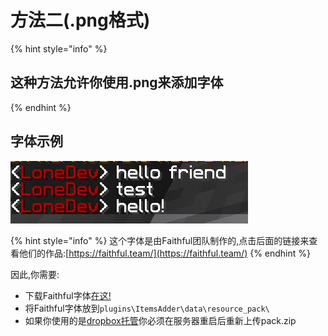 # 方法二\(.png格式\)

{% hint style="info" %}
## 这种方法允许你使用.png来添加字体
{% endhint %}

## 字体示例

![](../../../../.gitbook/assets/immagine%20%2815%29.png)

{% hint style="info" %}
这个字体是由Faithful团队制作的,点击后面的链接来查看他们的作品:[https://faithful.team/](https://faithful.team/)
{% endhint %}

因此,你需要:

* 下载Faithful字体[在这!](https://www.dropbox.com/s/06et55587zvcmr7/FaithfulFont.zip?dl=0)
* 将Faithful字体放到`plugins\ItemsAdder\data\resource_pack\`
* 如果你使用的是[dropbox托管](../../../resourcepack-hosting/resourcepack-on-dropbox.md)你必须在服务器重启后重新上传pack.zip

